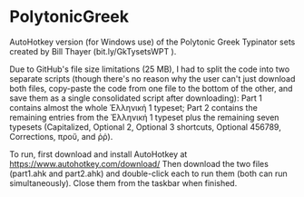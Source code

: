 # PolytonicGreek
AutoHotkey version (for Windows use) of the Polytonic Greek Typinator sets created by Bill Thayer (bit.ly/GkTysetsWPT ).

Due to GitHub's file size limitations (25 MB), I had to split the code into two separate scripts (though there's no reason why the user can't just download both files, copy-paste the code from one file to the bottom of the other, and save them as a single consolidated script after downloading): Part 1 contains almost the whole Ἑλληνική 1 typeset; Part 2 contains the remaining entries from the Ἑλληνική 1 typeset plus the remaining seven typesets (Capitalized, Optional 2, Optional 3 shortcuts, Optional 456789, Corrections, προὔ, and ῤῥ).

To run, first download and install AutoHotkey at https://www.autohotkey.com/download/
Then download the two files (part1.ahk and part2.ahk) and double-click each to run them (both can run simultaneously). Close them from the taskbar when finished.
